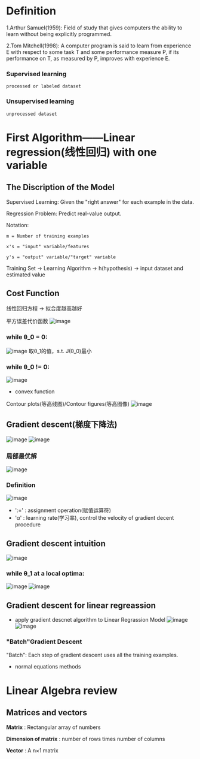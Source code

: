 # Definition
1.Arthur Samuel(1959): Field of study that gives computers the ability to learn without being explicitly programmed.

2.Tom Mitchell(1998): A computer program is said to learn from experience E with respect to some task T and some performance measure P, if its performance on T, as measured by P, improves with experience E.
### Supervised learning
	processed or labeled dataset
### Unsupervised learning
	unprocessed dataset

# First Algorithm——Linear regression(线性回归) with one variable
## The Discription of the Model
Supervised Learning: Given the "right answer" for each example in the data.

Regression Problem: Predict real-value output.

Notation:
	
	m = Number of training examples
	
	x's = "input" variable/features
	
	y's = "output" variable/"target" variable
	
Training Set -> Learning Algorithm -> h(hypothesis) -> input dataset and estimated value

## Cost Function
线性回归方程 -> 拟合度越高越好

平方误差代价函数
![image](https://user-images.githubusercontent.com/116483698/209258523-af83fbfb-2044-4e3c-919e-0987be92d383.png)

### while θ_0 = 0:
![image](https://user-images.githubusercontent.com/116483698/209258834-15fcfc33-a213-4781-bb0e-5f49da823586.png)
取θ_1的值，s.t. J(θ_0)最小

### while θ_0 != 0:
![image](https://user-images.githubusercontent.com/116483698/209289872-41674aad-0c87-490e-9fb1-be1a8b4079e3.png)
- convex function

Contour plots(等高线图)/Contour figures(等高图像)
![image](https://user-images.githubusercontent.com/116483698/209290251-27f8ddbc-4a6b-4283-82b1-cbb6149e0cb5.png)

## Gradient descent(梯度下降法)
![image](https://user-images.githubusercontent.com/116483698/209291588-6b05496d-0c1b-439a-badb-74d313486f6f.png)
![image](https://user-images.githubusercontent.com/116483698/209291938-52767aa4-4e67-4ed0-93b8-f1ba9017e500.png)
### 局部最优解
![image](https://user-images.githubusercontent.com/116483698/209293182-b643816c-921e-4f7c-9ba7-e7c4a47594b1.png)
### Definition
![image](https://user-images.githubusercontent.com/116483698/209293276-4f511605-091e-49f7-855a-b09b16584afd.png)
- ':=' : assignment operation(赋值运算符)
- 'α' : learning rate(学习率), control the velocity of gradient decent procedure

## Gradient descent intuition
![image](https://user-images.githubusercontent.com/116483698/209418291-92c027af-64fd-4482-9040-543443005cf7.png)
### while θ_1 at a local optima:
![image](https://user-images.githubusercontent.com/116483698/209418373-8154bede-1a59-4431-a425-0384e04aeed0.png)
![image](https://user-images.githubusercontent.com/116483698/209418424-06344905-d32f-45af-8681-f3a5a7a52524.png)

## Gradient descent for linear regreassion
- apply gradient descnet algorithm to Linear Regrassion Model
![image](https://user-images.githubusercontent.com/116483698/209418584-0325f402-f356-4dc5-823c-41d5a3bd0b21.png)
![image](https://user-images.githubusercontent.com/116483698/209418637-0c26b2d2-0fb4-4804-939a-8c776ada6a90.png)
### "Batch"Gradient Descent
"Batch": Each step of gradient descent uses all the training examples.

- normal equations methods

# Linear Algebra review
## Matrices and vectors
**Matrix** : Rectangular array of numbers

**Dimension of matrix** : number of rows times number of columns

**Vector** : A n×1 matrix
